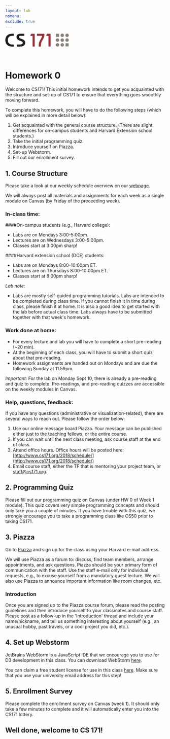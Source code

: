 ```yaml
---
layout: lab
nomenu:
exclude: true
---
```


<img src="cs171-logo.png" width="200">

&nbsp;

# Homework 0

Welcome to CS171!  This initial homework intends to get you acquainted with the structure and set-up of CS171 to ensure that everything goes smoothly moving forward.

To complete this homework, you will have to do the following steps (which will be explained in more detail below):

1. Get acquainted with the general course structure. (There are slight differences for on-campus students and Harvard Extension school students.)
2. Take the initial programming quiz.
3. Introduce yourself on Piazza.
4. Set-up Webstorm.
5. Fill out our enrollment survey.

## 1. Course Structure
Please take a look at our weekly schedule overview on our [webpage](http://www.cs171.org/2018/schedule/).

We will always post all materials and assignments for each week as a single module on Canvas (by Friday of the preceeding week).

### In-class time:

####On-campus students (e.g., Harvard college):
* Labs are on Mondays 3:00-5:00pm.
* Lectures are on Wednesdays 3:00-5:00pm.
* Classes start at 3:00pm sharp!

####Harvard extension school (DCE) students:
* Labs are on Mondays 8:00-10:00pm ET.
* Lectures are on Thursdays 8:00-10:00pm ET.
* Classes start at 8:00pm sharp!

*Lab note:*

* Labs are mostly self-guided programming tutorials. Labs are intended to be completed during class time. If you cannot finish it in time during class, please finish it at home. It is also a good idea to get started with the lab before actual class time. Labs always have to be submitted together with that week's homework.

<!-- [DCE] 
* DCE students: Please see the [course website](http://www.cs171.org/2016/syllabus/) to see the differences between on-campus and online students. Lectures and studios will be recorded for you to watch online, and you can hand in the minute papers until the following Monday. Online studio groups will use private Piazza channels for discussion. -->

### Work done at home:

* For every lecture and lab you will have to complete a short pre-reading (~20 min).
* At the beginning of each class, you will have to submit a short quiz about that pre-reading. 
* Homework assignments are handed out on Mondays and are due the following Sunday at 11.59pm.

*Important:* 
For the lab on Monday Sept 10, there is already a pre-reading and quiz to complete. Pre-readings, and pre-reading quizzes are accessible on the weekly modules in Canvas.

### Help, questions, feedback:

If you have any questions (administrative or visualization-related), there are several ways to reach out. Please follow the order below:

1. Use our online message board Piazza. Your message can be published either just to the teaching fellows, or the entire course. 
2. If you can wait until the next class meeting, ask course staff at the end of class.
3. Attend office hours. Office hours will be posted here: [http://www.cs171.org/2018/schedule/](http://www.cs171.org/2018/schedule/)
4. Email course staff, either the TF that is mentoring your project team, or staff@cs171.org. 



## 2. Programming Quiz
Please fill out our programming quiz on Canvas (under HW 0 of Week 1 module). This quiz covers very simple programming concepts and should only take you a couple of minutes. If you have trouble with this quiz, we strongly encourage you to take a programming class like CS50 prior to taking CS171.

<!--
## 4. Studio sign-up
Our studios start already in the third week of the semester, so it is vital that you give us your studio preferences as soon as possible! To sign-up, go to Canvas -> People -> Groups or use [this link](https://canvas.harvard.edu/courses/30002/groups).
-->

<!-- [DCE] 
On-campus students (non DCE), please follow the FAS Sectioning instructions [here](http://about.my.harvard.edu/sectioning-students) to sign up for studios.

DCE students will be assigned into studio groups by us, and will get an email from their assigned studio TF by Tuesday of the second week.
-->

## 3. Piazza
Go to [Piazza](https://piazza.com/class/cs171) and sign up for the class using your Harvard e-mail address. 

<!-- [DCE]
If you are a DCE student and don't have a Harvard e-mail address, please sign up for one [here](http://g.harvard.edu/extension-school-and-summer-school-faq/extension_opt_in).-->

We will use Piazza as a forum to: discuss, find team members, arrange appointments, and ask questions. Piazza should be your primary form of communication with the staff. Use the staff e-mail only for individual requests, e.g., to excuse yourself from a mandatory guest lecture. We will also use Piazza to announce important information like room changes, etc.

### Introduction

Once you are signed up to the Piazza course forum, please read the posting guidelines and then introduce yourself to your classmates and course staff. Please post as a follow-up in the 'Introduction' thread and include your name/nickname, and tell us something interesting about yourself (e.g., an unusual hobby, past travels, or a cool project you did, etc.). 

## 4. Set up Webstorm

JetBrains WebStorm is a JavaScript IDE that we encourage you to use for D3 development in this class. You can download WebStorm [here](https://www.jetbrains.com/webstorm/).

You can claim a free student license for use in this class [here](https://www.jetbrains.com/student/). Make sure that you use your university email address for this step!

## 5. Enrollment Survey
Please complete the enrollment survey on Canvas (week 1). It should only take a few minutes to complete and it will automatically enter you into the CS171 lottery.


<!--
### Vocareum (TODO)
You can access Vocareum through Canvas, by clicking on the specific homework assignment.

Vocareum allows you to upload files, as well as to directly edit code in your browser. We strongly suggest that you write the code locally on your computer, using an editor or IDE like WebStorm, and only upload your files once you are done with your implementation.
You can run your code in Vocareum, and this is also the visualization that we will grade. So you should always make sure that your uploaded code behaves as you expect it to!

Vocareum allows us to create galleries for each submitted homework, which allows you to explore the visualizations of others and to give peer feedback (after the deadline).

For HW0, we ask you to:

* Go into HW0 in Vocareum ('My Work').
* Upload a simple text file called 'readme.txt' with your name in it. You can still edit the file after uploading it, it will be saved automatically by Vocareum.
* Specify a thumbnail picture for your submission (under 'Actions'/'Upload gallery thumbnail'). Please choose an image or screenshot of a visualization of your choice (e.g., a bar chart, a new york times visual).
* Submit your homework by clicking on the 'Submit' button. After a successful submission, your homework will also appear in the 'LatestSubmission' directory on the left side of the Vocareum page. Here you can double check your work. If you still need to make chances, you can do that in the 'work' directory and re-submit the homework afterwards.

You can find more help for Vocareum [here](http://help.vocareum.com/article/30-getting-started-students).

Generally, we will always provide you with a directory structure on Vocareum, but you will have to upload all the files of your D3 project. (You can also zip your entire directory and upload it at once, it will automatically be decompressed. Alternatively you can link git to Vocareum.)
Also, please note that other students will be able to see your homework submission after the deadline has passed. We think that it is crucial for learning that you are exposed to other people's code and designs. Feedback is an invaluable tool for improving yourself!
-->

## Well done, welcome to CS 171!
